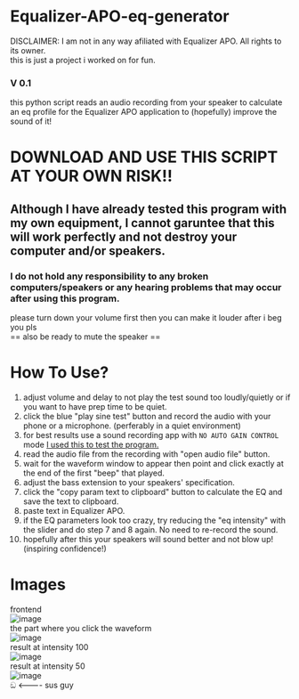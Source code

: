 # Equalizer-APO-eq-generator
DISCLAIMER: I am not in any way afiliated with Equalizer APO. All rights to its owner.\
this is just a project i worked on for fun.
### V 0.1
this python script reads an audio recording from your speaker to calculate an eq profile for the Equalizer APO application to (hopefully) improve the sound of it!

#
# DOWNLOAD AND USE THIS SCRIPT AT YOUR OWN RISK!!
## Although I have already tested this program with my own equipment, I cannot garuntee that this will work perfectly and not destroy your computer and/or speakers.
### I do not hold any responsibility to any broken computers/speakers or any hearing problems that may occur after using this program.
please turn down your volume first then you can make it louder after i beg you pls\
== also be ready to mute the speaker ==
#

# How To Use?
1. adjust volume and delay to not play the test sound too loudly/quietly or if you want to have prep time to be quiet.
2. click the blue "play sine test" button and record the audio with your phone or a microphone. (perferably in a quiet environment)
3. for best results use a sound recording app with `NO AUTO GAIN CONTROL` mode [I used this to test the program.](https://play.google.com/store/apps/details?id=com.hardcodedjoy.soundrecorder)
4. read the audio file from the recording with "open audio file" button.
5. wait for the waveform window to appear then point and click exactly at the end of the first "beep" that played.
6. adjust the bass extension to your speakers' specification.
7. click the "copy param text to clipboard" button to calculate the EQ and save the text to clipboard.
8. paste text in Equalizer APO.
9. if the EQ parameters look too crazy, try reducing the "eq intensity" with the slider and do step 7 and 8 again. No need to re-record the sound.
10. hopefully after this your speakers will sound better and not blow up! (inspiring confidence!)

# Images
frontend\
![image](https://github.com/nammonman/Equalizer-APO-eq-generator/assets/110343092/ddec5eaa-f501-425b-8f2a-9b13e16a08da)\
the part where you click the waveform\
![image](https://github.com/nammonman/Equalizer-APO-eq-generator/assets/110343092/c9dfa2ec-86df-4089-bc08-2d5dfcd8a0ad)\
result at intensity 100\
![image](https://github.com/nammonman/Equalizer-APO-eq-generator/assets/110343092/90a25de4-43f6-4f49-a23f-0c551465e83f)\
result at intensity 50\
![image](https://github.com/nammonman/Equalizer-APO-eq-generator/assets/110343092/437dcc65-6eeb-4072-9bea-7b320f50ac9a)\
ඞ <---- sus guy
